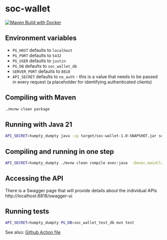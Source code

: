 # soc-wallet

[![Maven Build with Docker](https://github.com/mourjo/soc-wallet/actions/workflows/maven.yml/badge.svg)](https://github.com/mourjo/soc-wallet/actions/workflows/maven.yml)

## Environment variables

- `PG_HOST` defaults to `localhost`
- `PG_PORT` defaults to `5432`
- `PG_USER` defaults to `justin`
- `PG_DB` defaults to `soc_wallet_db`
- `SERVER_PORT` defaults to `8818`
- `API_SECRET` defaults to `no_auth` - this is a value that needs to be passed in every request (a
  placeholder for identifying authenticated clients)

## Compiling with Maven

```bash 
./mvnw clean package
```

## Running with Java 21

```bash 
API_SECRET=humpty_dumpty java -cp target/soc-wallet-1.0-SNAPSHOT.jar soc.wallet.web.Launcher
```

## Compiling and running in one step

```bash
API_SECRET=humpty_dumpty ./mvnw clean compile exec:java  -Dexec.mainClass="soc.wallet.web.Launcher"
```

## Accessing the API

There is a Swagger page that will provide details about the individual APIs
http://localhost:8818/swagger-ui

## Running tests

```bash
API_SECRET=humpty_dumpty PG_DB=soc_wallet_test_db mvn test
```

See also: [Github Action file](.github/workflows/maven.yml)
